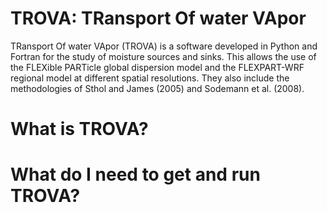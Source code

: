# TROVA: TRansport Of water VApor

TRansport Of water VApor (TROVA) is a software developed in Python and Fortran for the study of moisture sources and sinks. This allows the use of the FLEXible PARTicle global dispersion model and the FLEXPART-WRF regional model at different spatial resolutions. They also include the methodologies of Sthol and James (2005) and Sodemann et al. (2008).

# What is TROVA?

# What do I need to get and run TROVA?
